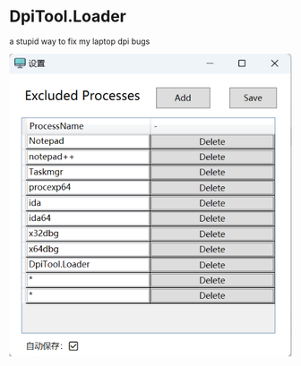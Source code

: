 # DpiTool.Loader
a stupid way to fix my laptop dpi bugs

![](https://github.com/nt47/DpiTool.Loader/blob/main/%E5%B1%8F%E5%B9%95%E6%88%AA%E5%9B%BE%202024-03-18%20170116.png)
